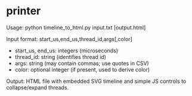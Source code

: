# printer

Usage:
    python timeline_to_html.py input.txt [output.html]

Input format:
    start_us,end_us,thread_id,args[,color]

- start_us, end_us: integers (microseconds)
- thread_id: string (identifies thread id)
- args: string (may contain commas; use quotes in CSV)
- color: optional integer (if present, used to derive color)

Output:
    HTML file with embedded SVG timeline and simple JS controls to collapse/expand threads.
